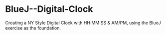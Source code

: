 # BlueJ--Digital-Clock
Creating a NY Style Digital Clock with HH:MM:SS & AM/PM, using the BlueJ exercise as the foundation. 
